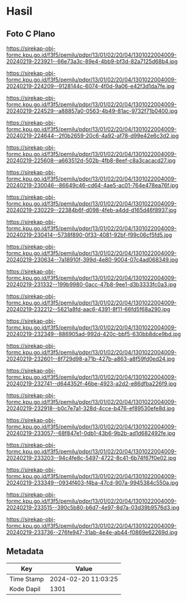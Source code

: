 # Hasil

## Foto C Plano

https://sirekap-obj-formc.kpu.go.id/f3f5/pemilu/pdpr/13/01/02/20/04/1301022004009-20240219-223921--66e73a3c-89e4-4bb9-bf3d-82a7125d68b4.jpg

https://sirekap-obj-formc.kpu.go.id/f3f5/pemilu/pdpr/13/01/02/20/04/1301022004009-20240219-224209--9128144c-6074-4f0d-9a06-e42f3d1da7fe.jpg

https://sirekap-obj-formc.kpu.go.id/f3f5/pemilu/pdpr/13/01/02/20/04/1301022004009-20240219-224529--a88857a0-0563-4b49-81ac-9732f71b0400.jpg

https://sirekap-obj-formc.kpu.go.id/f3f5/pemilu/pdpr/13/01/02/20/04/1301022004009-20240219-224644--2f0b2659-20c6-4a92-af78-d99e42e6c3d2.jpg

https://sirekap-obj-formc.kpu.go.id/f3f5/pemilu/pdpr/13/01/02/20/04/1301022004009-20240219-225608--a663512d-502b-4fb8-8eef-c8a3cacacd27.jpg

https://sirekap-obj-formc.kpu.go.id/f3f5/pemilu/pdpr/13/01/02/20/04/1301022004009-20240219-230046--86649c46-cd64-4ae5-ac01-764e478ea76f.jpg

https://sirekap-obj-formc.kpu.go.id/f3f5/pemilu/pdpr/13/01/02/20/04/1301022004009-20240219-230229--22384b6f-d098-4feb-a4dd-d165d46f8937.jpg

https://sirekap-obj-formc.kpu.go.id/f3f5/pemilu/pdpr/13/01/02/20/04/1301022004009-20240219-230414--5738f890-0f33-4081-92bf-f99c06cf5fd5.jpg

https://sirekap-obj-formc.kpu.go.id/f3f5/pemilu/pdpr/13/01/02/20/04/1301022004009-20240219-230634--7a18910f-399d-4e80-9004-07c4ad068349.jpg

https://sirekap-obj-formc.kpu.go.id/f3f5/pemilu/pdpr/13/01/02/20/04/1301022004009-20240219-231332--199b9980-0acc-47b8-9ee1-d3b3333fc0a3.jpg

https://sirekap-obj-formc.kpu.go.id/f3f5/pemilu/pdpr/13/01/02/20/04/1301022004009-20240219-232212--5621a8fd-aac6-4391-8f11-66fd5f68a290.jpg

https://sirekap-obj-formc.kpu.go.id/f3f5/pemilu/pdpr/13/01/02/20/04/1301022004009-20240219-232349--886905ad-992d-420c-bbf5-630bb8dce9bd.jpg

https://sirekap-obj-formc.kpu.go.id/f3f5/pemilu/pdpr/13/01/02/20/04/1301022004009-20240219-232601--8f729d98-a71b-427b-a863-a8f59fd0ed24.jpg

https://sirekap-obj-formc.kpu.go.id/f3f5/pemilu/pdpr/13/01/02/20/04/1301022004009-20240219-232741--d644352f-46be-4923-a2d2-e86dfba226f9.jpg

https://sirekap-obj-formc.kpu.go.id/f3f5/pemilu/pdpr/13/01/02/20/04/1301022004009-20240219-232918--b0c7e7a1-328d-4cce-b476-ef89530efe8d.jpg

https://sirekap-obj-formc.kpu.go.id/f3f5/pemilu/pdpr/13/01/02/20/04/1301022004009-20240219-233057--68f847e1-0db1-43b6-9b2b-ad1d682492fe.jpg

https://sirekap-obj-formc.kpu.go.id/f3f5/pemilu/pdpr/13/01/02/20/04/1301022004009-20240219-233203--94c4fe8c-5497-4722-8c41-6b74f67f0e02.jpg

https://sirekap-obj-formc.kpu.go.id/f3f5/pemilu/pdpr/13/01/02/20/04/1301022004009-20240219-233349--0934f403-f4ba-47cd-907a-9945384c550a.jpg

https://sirekap-obj-formc.kpu.go.id/f3f5/pemilu/pdpr/13/01/02/20/04/1301022004009-20240219-233515--390c5b80-b6d7-4e97-8d7a-03d39b9576d3.jpg

https://sirekap-obj-formc.kpu.go.id/f3f5/pemilu/pdpr/13/01/02/20/04/1301022004009-20240219-233736--276fe947-31ab-4e4e-ab44-f0869e62269d.jpg


## Metadata

| Key        | Value               |
| ---------- | ------------------- |
| Time Stamp | 2024-02-20 11:03:25 |
| Kode Dapil | 1301                |



